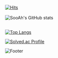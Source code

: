 [![Hits](https://hits.seeyoufarm.com/api/count/incr/badge.svg?url=https%3A%2F%2Fgithub.com%2Fksa3067%2Fhit-counter&count_bg=%23C281FF&title_bg=%236A5CD2&icon=&icon_color=%23E7E7E7&title=hits&edge_flat=false)](https://hits.seeyoufarm.com)
</br>
</br>
![SooAh's GitHub stats](https://github-readme-stats.vercel.app/api?username=KimSua99&show_icons=true&theme=radical)
</br>
</br>

[![Top Langs](https://github-readme-stats.vercel.app/api/top-langs/?username=Kimsua99)](https://github.com/KimSua99/github-readme-stats)

[![Solved.ac Profile](http://mazassumnida.wtf/api/generate_badge?boj=ksa3067)](https://solved.ac/ksa3067)<br/>

![Footer](https://capsule-render.vercel.app/api?type=waving&color=auto&height=200&section=footer)
